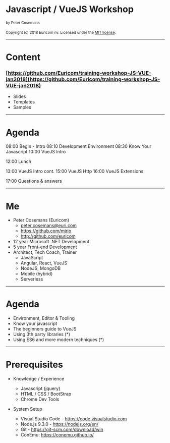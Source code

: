 # Javascript / VueJS Workshop
<small>by Peter Cosemans</small>
<br>
<br>
<small>
Copyright (c) 2018 Euricom nv. Licensed under the [MIT license](https://opensource.org/licenses/MIT).
</small>

---

# Content

### [https://github.com/Euricom/training-workshop-JS-VUE-jan2018](https://github.com/Euricom/training-workshop-JS-VUE-jan2018)

- Slides
- Templates
- Samples

---

# Agenda

08:00 Begin - Intro
08:10 Development Environment
08:30 Know Your Javascript
10:00 VueJS Intro

12:00 Lunch

13:00 VueJS Intro cont.
15:00 VueJS Http
16:00 VueJS Extensions

17:00 Questions & answers

---

# Me

- Peter Cosemans (Euricom)
    - peter.cosemans@euri.com
    - https://github.com/mjrio
    - http://github.com/euricom
- 12 year Microsoft .NET Development
- 5 year Front-end Development
- Architect, Tech Coach, Trainer
    + JavaScript
    + Angular, React, VueJS
    + NodeJS, MongoDB
    + Mobile (hybrid)
    + Serverless

---

# Agenda

- Environment, Editor & Tooling
- Know your javascript
- The beginners guide to VueJS
- Using 3th party libraries (*)
- Using ES6 and more modern techniques (*)

---

# Prerequisites

- Knowledge / Experience
    + Javascript (jquery)
    + HTML / CSS / BootStrap
    + Chrome Dev Tools

- System Setup
    + Visual Studio Code - https://code.visualstudio.com
    + Node.js 9.3.0 - https://nodejs.org/en/
    + Git - https://git-scm.com/download/win
    + ConEmu: https://conemu.github.io/


